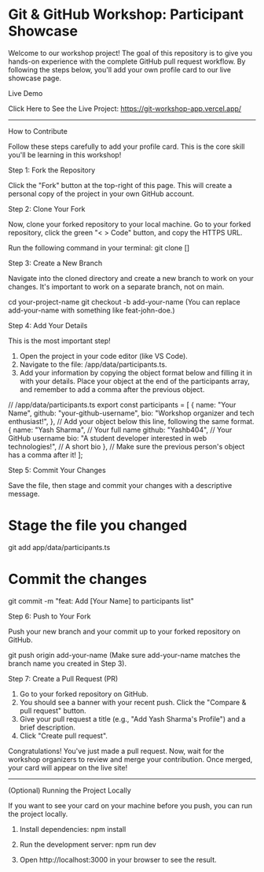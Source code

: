 # Git & GitHub Workshop: Participant Showcase

Welcome to our workshop project\! The goal of this repository is to give you hands-on experience with the complete GitHub pull request workflow. By following the steps below, you'll add your own profile card to our live showcase page.

Live Demo

Click Here to See the Live Project: https://git-workshop-app.vercel.app/

-----

How to Contribute

Follow these steps carefully to add your profile card. This is the core skill you'll be learning in this workshop\!

Step 1: Fork the Repository

Click the "Fork" button at the top-right of this page. This will create a personal copy of the project in your own GitHub account.

Step 2: Clone Your Fork

Now, clone your forked repository to your local machine. Go to your forked repository, click the green "\< \> Code" button, and copy the HTTPS URL.

Run the following command in your terminal:
git clone []


Step 3: Create a New Branch

Navigate into the cloned directory and create a new branch to work on your changes. It's important to work on a separate branch, not on main.

cd your-project-name
git checkout -b add-your-name
(You can replace add-your-name with something like feat-john-doe.)

Step 4: Add Your Details

This is the most important step\!

1.  Open the project in your code editor (like VS Code).
2.  Navigate to the file: /app/data/participants.ts.
3.  Add your information by copying the object format below and filling it in with your details. Place your object at the end of the participants array, and remember to add a comma after the previous object.

// /app/data/participants.ts
export const participants = [
{
name: "Your Name",
github: "your-github-username",
bio: "Workshop organizer and tech enthusiast\!",
},
// Add your object below this line, following the same format.
{
name: "Yash Sharma", // Your full name
github: "Yashb404", // Your GitHub username
bio: "A student developer interested in web technologies\!", // A short bio
}, // Make sure the previous person's object has a comma after it\!
];

Step 5: Commit Your Changes

Save the file, then stage and commit your changes with a descriptive message.

# Stage the file you changed

git add app/data/participants.ts

# Commit the changes

git commit -m "feat: Add [Your Name] to participants list"

Step 6: Push to Your Fork

Push your new branch and your commit up to your forked repository on GitHub.

git push origin add-your-name
(Make sure add-your-name matches the branch name you created in Step 3).

Step 7: Create a Pull Request (PR)



1.  Go to your forked repository on GitHub.
2.  You should see a banner with your recent push. Click the "Compare & pull request" button.
3.  Give your pull request a title (e.g., "Add Yash Sharma's Profile") and a brief description.
4.  Click "Create pull request".

Congratulations\! You've just made a pull request. Now, wait for the workshop organizers to review and merge your contribution. Once merged, your card will appear on the live site\!

-----

(Optional) Running the Project Locally

If you want to see your card on your machine before you push, you can run the project locally.

1.  Install dependencies:
    npm install

2.  Run the development server:
    npm run dev

3.  Open http://localhost:3000 in your browser to see the result.
